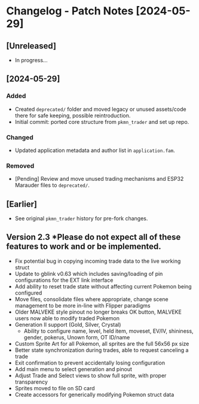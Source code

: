 # Changelog - Patch Notes [2024-05-29]

## [Unreleased]
- In progress...

## [2024-05-29]
### Added
- Created `deprecated/` folder and moved legacy or unused assets/code there for safe keeping, possible reintroduction.
- Initial commit: ported core structure from `pkmn_trader` and set up repo.

### Changed
- Updated application metadata and author list in `application.fam`.


### Removed
- [Pending] Review and move unused trading mechanisms and ESP32 Marauder files to `deprecated/`.

## [Earlier]
- See original `pkmn_trader` history for pre-fork changes.

## Version 2.3 *Please do not expect all of these features to work and or be implemented.
- Fix potential bug in copying incoming trade data to the live working struct
- Update to gblink v0.63 which includes saving/loading of pin configurations for the EXT link interface
- Add ability to reset trade state without affecting current Pokemon being configured
- Move files, consolidate files where appropriate, change scene management to be more in-line with Flipper paradigms
- Older MALVEKE style pinout no longer breaks OK button, MALVEKE users now able to modify traded Pokemon 
- Generation II support (Gold, Silver, Crystal)  
  - Ability to configure name, level, held item, moveset, EV/IV, shininess, gender, pokerus, Unown form, OT ID/name
- Custom Sprite Art for all Pokemon, all sprites are the full 56x56 px size  
- Better state synchronization during trades, able to request canceling a trade
- Exit confirmation to prevent accidentally losing configuration  
- Add main menu to select generation and pinout  
- Adjust Trade and Select views to show full sprite, with proper transparency
- Sprites moved to file on SD card  
- Create accessors for generically modifying Pokemon struct data  
